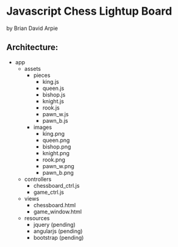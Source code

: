 # Javascript Chess Lightup Board
by Brian David Arpie

## Architecture:
- app
  - assets
    - pieces
      - king.js
      - queen.js
      - bishop.js
      - knight.js
      - rook.js
      - pawn_w.js
      - pawn_b.js
    - images
      - king.png
      - queen.png
      - bishop.png
      - knight.png
      - rook.png
      - pawn_w.png
      - pawn_b.png
  - controllers
    - chessboard_ctrl.js
    - game_ctrl.js
  - views
    - chessboard.html
    - game_window.html
  - resources
    - jquery (pending)
    - angularjs (pending)
    - bootstrap (pending)
